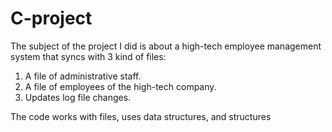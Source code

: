 # C-project

The subject of the project I did is about a high-tech employee management system that syncs with 3 kind of files:

1) A file of administrative staff.
2) A file of employees of the high-tech company.
3) Updates log file changes. 

The code works with files, uses data structures, and structures
